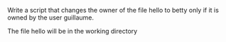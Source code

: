 Write a script that changes the owner of the file hello to betty only if it is owned by the user guillaume.

The file hello will be in the working directory